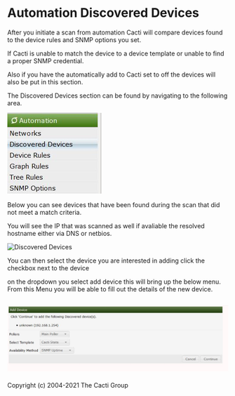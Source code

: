 # Automation Discovered Devices

After you initiate a scan from automation Cacti will compare devices
found to the device rules and SNMP options you set.

If Cacti is unable to match the device to a device template or unable to
find a proper SNMP credential.

Also if you have the automatically add to Cacti set to off the devices will
also be put in this section.

The Discovered Devices section can be found by navigating to the 
following area.

![Discovered Devices](images/automation-discovered-devices-dropdown.JPG)

Below you can see devices that have been found during the scan that did
not meet a match criteria.

You will see the IP that was scanned as well if avaliable the resolved
hostname either via DNS or netbios.

![Discovered Devices](images/automation-devices.png)

You can then select the device you are interested in adding click the
checkbox next to the device

on the dropdown you select add device this will bring up the below menu.
From this Menu you will be able to fill out the details of the new device.

![Discovered Devices](images/discovered-device-add-menu.JPG)
---
Copyright (c) 2004-2021 The Cacti Group
